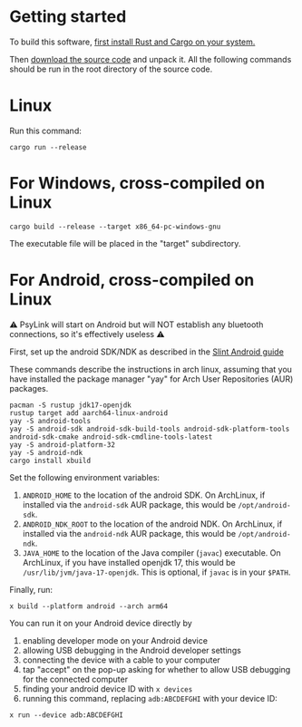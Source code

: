 # Getting started

To build this software, [first install Rust and Cargo on your system.](https://doc.rust-lang.org/stable/cargo/getting-started/installation.html)

Then [download the source code](https://codeberg.org/psylink/psylink/archive/master.zip) and unpack it. All the following commands should be run in the root directory of the source code.

# Linux

Run this command:

    cargo run --release

# For Windows, cross-compiled on Linux

    cargo build --release --target x86_64-pc-windows-gnu

The executable file will be placed in the "target" subdirectory.

# For Android, cross-compiled on Linux

⚠️ PsyLink will start on Android but will NOT establish any bluetooth connections, so it's effectively useless ⚠️

First, set up the android SDK/NDK as described in the [Slint Android guide](https://snapshots.slint.dev/master/docs/rust/slint/android/)

These commands describe the instructions in arch linux, assuming that you have installed the package manager "yay" for Arch User Repositories (AUR) packages.

    pacman -S rustup jdk17-openjdk
    rustup target add aarch64-linux-android
    yay -S android-tools
    yay -S android-sdk android-sdk-build-tools android-sdk-platform-tools android-sdk-cmake android-sdk-cmdline-tools-latest
    yay -S android-platform-32
    yay -S android-ndk
    cargo install xbuild

Set the following environment variables:

1. `ANDROID_HOME` to the location of the android SDK. On ArchLinux, if installed via the `android-sdk` AUR package, this would be `/opt/android-sdk`.
2. `ANDROID_NDK_ROOT` to the location of the android NDK. On ArchLinux, if installed via the `android-ndk` AUR package, this would be `/opt/android-ndk`.
3. `JAVA_HOME` to the location of the Java compiler (`javac`) executable. On ArchLinux, if you have installed openjdk 17, this would be `/usr/lib/jvm/java-17-openjdk`. This is optional, if `javac` is in your `$PATH`.

Finally, run:

```
x build --platform android --arch arm64
```

You can run it on your Android device directly by

1. enabling developer mode on your Android device
2. allowing USB debugging in the Android developer settings
3. connecting the device with a cable to your computer
4. tap "accept" on the pop-up asking for whether to allow USB debugging for the connected computer
5. finding your android device ID with `x devices`
6. running this command, replacing `adb:ABCDEFGHI` with your device ID:

```
x run --device adb:ABCDEFGHI
```
